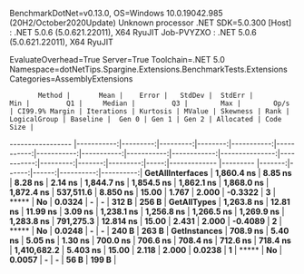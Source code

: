
BenchmarkDotNet=v0.13.0, OS=Windows 10.0.19042.985 (20H2/October2020Update)
Unknown processor
.NET SDK=5.0.300
  [Host]     : .NET 5.0.6 (5.0.621.22011), X64 RyuJIT
  Job-PVYZXO : .NET 5.0.6 (5.0.621.22011), X64 RyuJIT

EvaluateOverhead=True  Server=True  Toolchain=.NET 5.0  
Namespace=dotNetTips.Spargine.Extensions.BenchmarkTests.Extensions  Categories=AssemblyExtensions  

           Method |       Mean |    Error |   StdDev |  StdErr |        Min |         Q1 |     Median |         Q3 |        Max |        Op/s | CI99.9% Margin | Iterations | Kurtosis | MValue | Skewness | Rank | LogicalGroup | Baseline |  Gen 0 | Gen 1 | Gen 2 | Allocated | Code Size |
----------------- |-----------:|---------:|---------:|--------:|-----------:|-----------:|-----------:|-----------:|-----------:|------------:|---------------:|-----------:|---------:|-------:|---------:|-----:|------------- |--------- |-------:|------:|------:|----------:|----------:|
 **GetAllInterfaces** | **1,860.4 ns** |  **8.85 ns** |  **8.28 ns** | **2.14 ns** | **1,844.7 ns** | **1,854.5 ns** | **1,862.1 ns** | **1,868.0 ns** | **1,872.4 ns** |   **537,511.6** |       **8.850 ns** |      **15.00** |    **1.767** |  **2.000** |  **-0.3322** |    **3** |            ***** |       **No** | **0.0324** |     **-** |     **-** |     **312 B** |     **256 B** |
      **GetAllTypes** | **1,263.8 ns** | **12.81 ns** | **11.99 ns** | **3.09 ns** | **1,238.1 ns** | **1,256.8 ns** | **1,266.5 ns** | **1,269.9 ns** | **1,283.8 ns** |   **791,275.3** |      **12.814 ns** |      **15.00** |    **2.431** |  **2.000** |  **-0.4089** |    **2** |            ***** |       **No** | **0.0248** |     **-** |     **-** |     **240 B** |     **263 B** |
     **GetInstances** |   **708.9 ns** |  **5.40 ns** |  **5.05 ns** | **1.30 ns** |   **700.0 ns** |   **706.6 ns** |   **708.4 ns** |   **712.6 ns** |   **718.4 ns** | **1,410,682.2** |       **5.403 ns** |      **15.00** |    **2.118** |  **2.000** |   **0.0238** |    **1** |            ***** |       **No** | **0.0057** |     **-** |     **-** |      **56 B** |     **199 B** |
